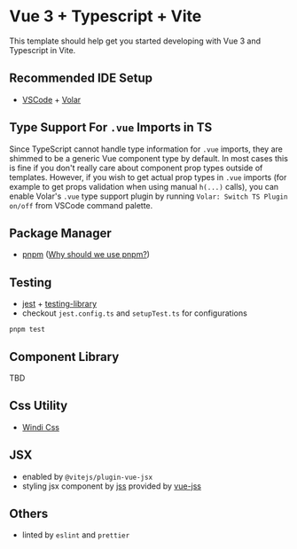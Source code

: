# Vue 3 + Typescript + Vite

This template should help get you started developing with Vue 3 and Typescript in Vite.

## Recommended IDE Setup

- [VSCode](https://code.visualstudio.com/) + [Volar](https://marketplace.visualstudio.com/items?itemName=johnsoncodehk.volar)

## Type Support For `.vue` Imports in TS

Since TypeScript cannot handle type information for `.vue` imports, they are shimmed to be a generic Vue component type by default. In most cases this is fine if you don't really care about component prop types outside of templates. However, if you wish to get actual prop types in `.vue` imports (for example to get props validation when using manual `h(...)` calls), you can enable Volar's `.vue` type support plugin by running `Volar: Switch TS Plugin on/off` from VSCode command palette.

## Package Manager

- [pnpm](https://pnpm.io/) ([Why should we use pnpm?](https://medium.com/pnpm/why-should-we-use-pnpm-75ca4bfe7d93))

## Testing

- [jest](https://jestjs.io/) + [testing-library](https://testing-library.com/docs/vue-testing-library/intro)
- checkout `jest.config.ts` and `setupTest.ts` for configurations

```
pnpm test
```

## Component Library

TBD

## Css Utility

- [Windi Css](https://windicss.org/)

## JSX

- enabled by `@vitejs/plugin-vue-jsx`
- styling jsx component by [jss](https://cssinjs.org/) provided by [vue-jss](https://github.com/BestVue3/vue-jss)

## Others

- linted by `eslint` and `prettier`

